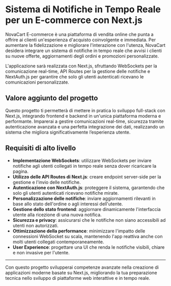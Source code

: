 #  Sistema di Notifiche in Tempo Reale per un E-commerce con Next.js


NovaCart E-commerce è una piattaforma di vendita online che punta a offrire ai clienti un'esperienza d'acquisto coinvolgente e immediata. Per aumentare la fidelizzazione e migliorare l'interazione con l'utenza, NovaCart desidera integrare un sistema di notifiche in tempo reale che avvisi i clienti su nuove offerte, aggiornamenti degli ordini e promozioni personalizzate.

L'applicazione sarà realizzata con Next.js, sfruttando WebSockets per la comunicazione real-time, API Routes per la gestione delle notifiche e NextAuth.js per garantire che solo gli utenti autenticati ricevano le comunicazioni personalizzate.

## Valore aggiunto del progetto

Questo progetto ti permetterà di mettere in pratica lo sviluppo full-stack con Next.js, integrando frontend e backend in un'unica piattaforma moderna e performante. Imparerai a gestire comunicazioni real-time, sicurezza tramite autenticazione avanzata e una perfetta integrazione dei dati, realizzando un sistema che migliora significativamente l’esperienza utente.

## Requisiti di alto livello

- **Implementazione WebSockets**: utilizzare WebSockets per inviare notifiche agli utenti collegati in tempo reale senza dover ricaricare la pagina.
- **Utilizzo delle API Routes di Next.js**: creare endpoint server-side per la gestione e l'invio delle notifiche.
- **Autenticazione con NextAuth.js**: proteggere il sistema, garantendo che solo gli utenti autenticati ricevano notifiche mirate.
- **Personalizzazione delle notifiche**: inviare aggiornamenti rilevanti in base allo stato dell'ordine o agli interessi dell'utente.
- **Gestione dello stato frontend**: aggiornare dinamicamente l'interfaccia utente alla ricezione di una nuova notifica.
- **Sicurezza e privacy**: assicurarsi che le notifiche non siano accessibili ad utenti non autorizzati.
- **Ottimizzazione della performance**: minimizzare l'impatto delle connessioni WebSocket su scala, mantenendo l'app reattiva anche con molti utenti collegati contemporaneamente.
- **User Experience**: progettare una UI che renda le notifiche visibili, chiare e non invasive per l'utente.

---

Con questo progetto svilupperai competenze avanzate nella creazione di applicazioni moderne basate su Next.js, migliorando la tua preparazione tecnica nello sviluppo di piattaforme web interattive e in tempo reale.
